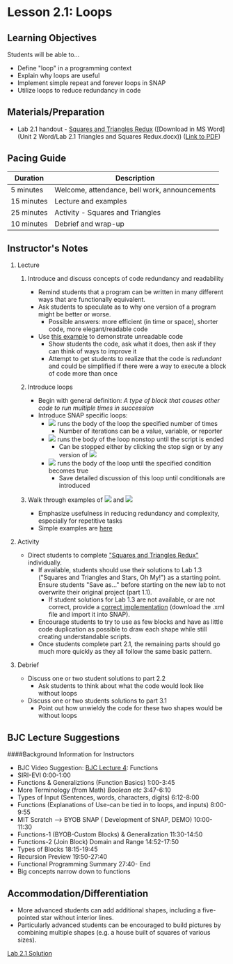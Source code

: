 <!--- REVISED -->
# Lesson 2.1: Loops

## Learning Objectives

Students will be able to...

-   Define "loop" in a programming context
-   Explain why loops are useful
-   Implement simple repeat and forever loops in SNAP
-   Utilize loops to reduce redundancy in code

## Materials/Preparation

-   Lab 2.1 handout - [Squares and Triangles Redux](lab_21.md) ([Download in MS Word](Unit 2 Word/Lab 2.1 Triangles and Squares Redux.docx)) ([Link to PDF](https://teals-introcs.gitbooks.io/introduction-to-computer-science-principles/content/Unit%202%20PDF/Lab%202.1%20Triangles%20and%20Squares%20Redux.pdf))

## Pacing Guide

| Duration   | Description                                   |
| ---------- | --------------------------------------------- |
| 5 minutes  | Welcome, attendance, bell work, announcements |
| 15 minutes | Lecture and examples                          |
| 25 minutes | Activity - Squares and Triangles              |
| 10 minutes | Debrief and wrap-up                           |

## Instructor's Notes

1. Lecture

    1.  Introduce and discuss concepts of code redundancy and readability
        -   Remind students that a program can be written in many different ways that are functionally equivalent.
        -   Ask students to speculate as to why one version of a program might be better or worse.
            -   Possible answers: more efficient (in time or space), shorter code, more elegant/readable code
        -   Use [this example](http://snap.berkeley.edu/snapsource/snap.html#present:Username=brettwo&ProjectName=Lesson%202.1%20Example) to demonstrate unreadable code
            -   Show students the code, ask what it does, then ask if they can think of ways to improve it
            -   Attempt to get students to realize that the code is _redundant_ and could be simplified if there were a way to execute a block of code more than once
    2.  Introduce loops
        -   Begin with general definition: _A type of block that causes other code to run multiple times in succession_
        -   Introduce SNAP specific loops:
            -   ![](repeat.png) runs the body of the loop the specified number of times
                -   Number of iterations can be a value, variable, or reporter
            -   ![](forever.png) runs the body of the loop nonstop until the script is ended 
                -   Can be stopped either by clicking the stop sign or by any version of ![](stop.png)
            -   ![](<repeat until.png>) runs the body of the loop until the specified condition becomes true
                -   Save detailed discussion of this loop until conditionals are introduced
    3.  Walk through examples of ![](repeat.png) and ![](forever.png)

        -   Emphasize usefulness in reducing redundancy and complexity, especially for repetitive tasks
        -   Simple examples are [here](http://snap.berkeley.edu/snapsource/snap.html#present:Username=brettwo&ProjectName=Lesson%202.1%20Example)
2.  Activity
    -   Direct students to complete ["Squares and Triangles Redux"](lab_21.md) individually.  
        -   If available, students should use their solutions to Lab 1.3 ("Squares and Triangles and Stars, Oh My!") as a starting point.  Ensure students "Save as..." before starting on the new lab to not overwrite their original project (part 1.1).
            -   If student solutions for Lab 1.3 are not available, or are not correct, provide a [correct implementation](http://snap.berkeley.edu/snapsource/snap.html#present:Username=brettwo&ProjectName=Lab%202.1) (download the .xml file and import it into SNAP).
        -   Encourage students to try to use as few blocks and have as little code duplication as possible to draw each shape while still creating understandable scripts.
        -   Once students complete part 2.1, the remaining parts should go much more quickly as they all follow the same basic pattern.
3.  Debrief
    -   Discuss one or two student solutions to part 2.2
        -   Ask students to think about what the code would look like without loops
    -   Discuss one or two students solutions to part 3.1
        -   Point out how unwieldy the code for these two shapes would be without loops

## BJC Lecture Suggestions
####Background Information for Instructors

* BJC Video Suggestion: [BJC Lecture 4](https://www.youtube.com/watch?v=_uKCBmQEf5w): Functions
 * SIRI-EVI 0:00-1:00
 * Functions & Generaliztions (Function Basics) 1:00-3:45
 * More Terminology (from Math) *Boolean etc* 3:47-6:10
 * Types of Input (Sentences, words, characters, digits) 6:12-8:00
 * Functions (Explanations of Use-can be tied in to loops, and inputs) 8:00-9:55
 * MIT Scratch --> BYOB SNAP ( Development of SNAP, DEMO) 10:00-11:30
 * Functions-1 (BYOB-Custom Blocks) & Generalization 11:30-14:50
 * Functions-2 (Join Block) Domain and Range 14:52-17:50
 * Types of Blocks 18:15-19:45
 * Recursion Preview 19:50-27:40
 * Functional Programming Summary 27:40- End
 * Big concepts narrow down to functions




## Accommodation/Differentiation

-   More advanced students can add additional shapes, including a five-pointed star without interior lines.  
-   Particularly advanced students can be encouraged to build pictures by combining multiple shapes (e.g. a house built of squares of various sizes).

[Lab 2.1 Solution](http://snap.berkeley.edu/snapsource/snap.html#present:Username=brettwo&ProjectName=Lab%202.1)

